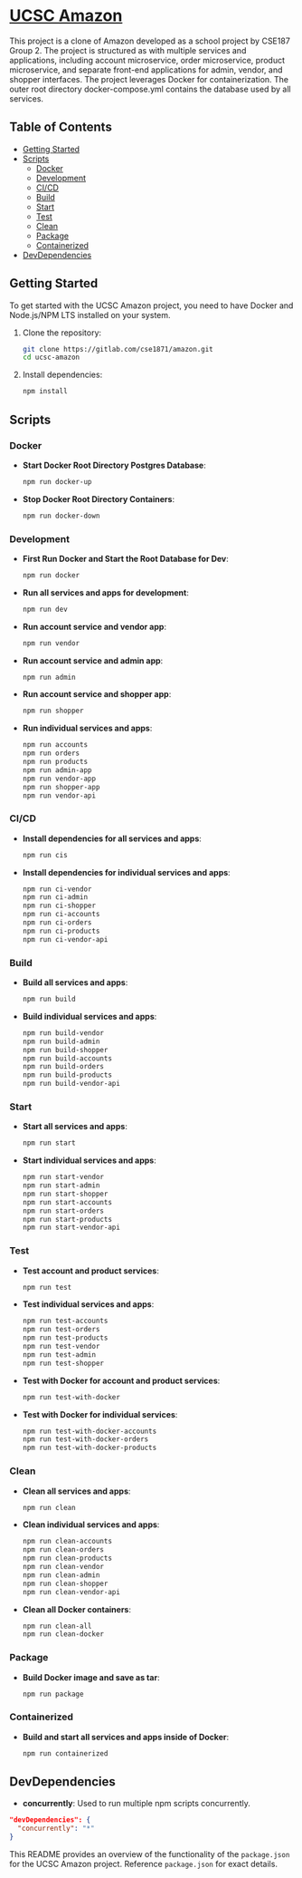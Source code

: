 # [UCSC Amazon](https://www.ucsc-amazon.com)

This project is a clone of Amazon developed as a school project by CSE187 Group 2. The project is structured as with multiple services and applications, including account microservice, order microservice, product microservice, and separate front-end applications for admin, vendor, and shopper interfaces. The project leverages Docker for containerization. The outer root directory docker-compose.yml contains the database used by all services. 

## Table of Contents

- [Getting Started](#getting-started)
- [Scripts](#scripts)
  - [Docker](#docker)
  - [Development](#development)
  - [CI/CD](#cicd)
  - [Build](#build)
  - [Start](#start)
  - [Test](#test)
  - [Clean](#clean)
  - [Package](#package)
  - [Containerized](#containerized)
- [DevDependencies](#devdependencies)

## Getting Started

To get started with the UCSC Amazon project, you need to have Docker and Node.js/NPM LTS installed on your system. 

1. Clone the repository:
   ```sh
   git clone https://gitlab.com/cse1871/amazon.git
   cd ucsc-amazon
   ```

2. Install dependencies:
   ```sh
   npm install
   ```

## Scripts

### Docker

- **Start Docker Root Directory Postgres Database**:
  ```sh
  npm run docker-up
  ```

- **Stop Docker Root Directory Containers**:
  ```sh
  npm run docker-down
  ```

### Development

- **First Run Docker and Start the Root Database for Dev**:
  ```sh
  npm run docker
  ```

- **Run all services and apps for development**:
  ```sh
  npm run dev
  ```

- **Run account service and vendor app**:
  ```sh
  npm run vendor
  ```

- **Run account service and admin app**:
  ```sh
  npm run admin
  ```

- **Run account service and shopper app**:
  ```sh
  npm run shopper
  ```

- **Run individual services and apps**:
  ```sh
  npm run accounts
  npm run orders
  npm run products
  npm run admin-app
  npm run vendor-app
  npm run shopper-app
  npm run vendor-api
  ```

### CI/CD

- **Install dependencies for all services and apps**:
  ```sh
  npm run cis
  ```

- **Install dependencies for individual services and apps**:
  ```sh
  npm run ci-vendor
  npm run ci-admin
  npm run ci-shopper
  npm run ci-accounts
  npm run ci-orders
  npm run ci-products
  npm run ci-vendor-api
  ```

### Build

- **Build all services and apps**:
  ```sh
  npm run build
  ```

- **Build individual services and apps**:
  ```sh
  npm run build-vendor
  npm run build-admin
  npm run build-shopper
  npm run build-accounts
  npm run build-orders
  npm run build-products
  npm run build-vendor-api
  ```

### Start

- **Start all services and apps**:
  ```sh
  npm run start
  ```

- **Start individual services and apps**:
  ```sh
  npm run start-vendor
  npm run start-admin
  npm run start-shopper
  npm run start-accounts
  npm run start-orders
  npm run start-products
  npm run start-vendor-api
  ```

### Test

- **Test account and product services**:
  ```sh
  npm run test
  ```

- **Test individual services and apps**:
  ```sh
  npm run test-accounts
  npm run test-orders
  npm run test-products
  npm run test-vendor
  npm run test-admin
  npm run test-shopper
  ```

- **Test with Docker for account and product services**:
  ```sh
  npm run test-with-docker
  ```

- **Test with Docker for individual services**:
  ```sh
  npm run test-with-docker-accounts
  npm run test-with-docker-orders
  npm run test-with-docker-products
  ```

### Clean

- **Clean all services and apps**:
  ```sh
  npm run clean
  ```

- **Clean individual services and apps**:
  ```sh
  npm run clean-accounts
  npm run clean-orders
  npm run clean-products
  npm run clean-vendor
  npm run clean-admin
  npm run clean-shopper
  npm run clean-vendor-api
  ```

- **Clean all Docker containers**:
  ```sh
  npm run clean-all
  npm run clean-docker
  ```

### Package

- **Build Docker image and save as tar**:
  ```sh
  npm run package
  ```

### Containerized

- **Build and start all services and apps inside of Docker**:
  ```sh
  npm run containerized
  ```

## DevDependencies

- **concurrently**: Used to run multiple npm scripts concurrently. 

```json
"devDependencies": {
  "concurrently": "*"
}
```

This README provides an overview of the functionality of the `package.json` for the UCSC Amazon project. Reference `package.json` for exact details. 